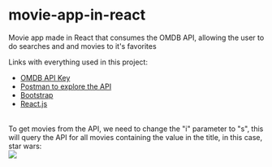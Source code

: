 # movie-app-in-react
Movie app made in React that consumes the OMDB API, allowing the user to do searches and and movies to it's favorites


Links with everything used in this project:
<table>
  <tbody>
       <ul>
         <li><a href="http://www.omdbapi.com/apikey.aspx">OMDB API Key</a></li>
         <li><a href="https://docs.djangoproject.com/en/3.2/ref/class-based-views/">Postman to explore the API</a></li>
         <li><a href="https://getbootstrap.com">Bootstrap</a></li>
         <li><a href="https://pt-br.reactjs.org">React.js</a></li>
       </ul>
  </tbody>
</table>


To get movies from the API, we need to change the "i" parameter to "s", this will query the API for all movies containing the value in the title, in this case, star wars: <br/>
<img src="https://github.com/Hibukim/movie-app-in-react/blob/main/Demo/api-query-demo.png?raw=true"/>
